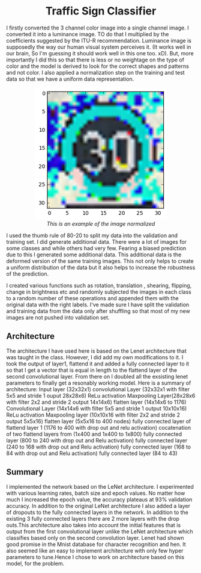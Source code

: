 <h1><center>Traffic Sign Classifier</h1></center>

I firstly converted the 3 channel color image into a single channel image. I converted it into a luminance image. TO do that I multiplied by the coefficients suggested by the ITU-R recommendation. Luminance image is supposedly the way our human visual system perceives it. (It works well in our brain, So I'm guessing it should work well in this one too. xD). But, more importantly I did this so that there is less or no weightage on the type of color and the model is derived to look for the correct shapes and patterns and not color. I also applied a normalization step on the training and test data so that we have a uniform data representation.

<center><img src =normalized.png></center>
<center><i> This is an example of the image normalized </i></center>

I used the thumb rule of 80-20 to split my data into the validation and training set. I did generate additional data. There were a lot of images for some classes and while others had very few. Fearing a biased prediction due to this I generated some additional data. This additional data is the deformed version of the same training images. This not only helps to create a uniform distribution of the data but it also helps to increase the robustness of the prediction.

I created various functions such as rotation, translation , shearing, flipping, change in brightness etc and randomly subjected the images in each class to a random number of these operations and appended them with the original data with the right labels. I've made sure I have split the validation and training data from the data only after shuffling so that most of my new images are not pushed into validation set.

<h2> Architecture </h2>

The architecture I have used here is based on the Lenet architecture that was taught in the class. However, I did add my own modifications to it. I took the output of layer1, flattend it and added a fully connected layer to it so that I get a vector that is equal in length to the flattend layer of the second convolutional layer. From there on I doubled all the exsisting lenet parameters to finally get a resonably working model.
Here is a summary of architecture:
Input layer (32x32x1)
convolutional Layer (32x32x1 with filter 5x5 and stride 1 ouput 28x28x6)
ReLu activation
Maxpooling Layer(28x28x6 with filter 2x2 and stride 2 output 14x14x6)
flatten layer (14x14x6 to 1176)
Convolutional Layer (14x14x6 with filter 5x5 and stride 1 output 10x10x16)
ReLu activation
Maxpooling layer (10x10x16 with filter 2x2 and stride 2 output 5x5x16)
flatten layer (5x5x16 to 400 nodes)
fully connected layer of flattend layer 1 (1176 to 400 with drop out and relu activation)
cocatenation of two flattend layers from (1x400 and 1x400 to 1x800)
fully connected layer (800 to 240 with drop out and Relu activation)
fully connected layer (240 to 168 with drop out and Relu activation)
fully connected layer (168 to 84 with drop out and Relu activation)
fully connected layer (84 to 43)

<h2> Summary </h2>
I implemented the network based on the LeNet architecture. I experimented with various learning rates, batch size and epoch values. No matter how much I increased the epoch value, the accuracy plateaus at 93% validation accuracy. In addition to the original LeNet architecture I also added a layer of dropouts to the fully connected layers in the network. In addition to the existing 3 fully connected layers there are 2 more layers with the drop outs.This architecture also takes into account the initial features that is output from the first convolutional layer unlike the LeNet architecture which classifies based only on the second convolution layer. Lenet had shown good promise in the Mnist database for character recognition and hen. It also seemed like an easy to implement architecture with only few hyper parameters to tune.Hence I chose to work on architecture based on this model, for the problem.